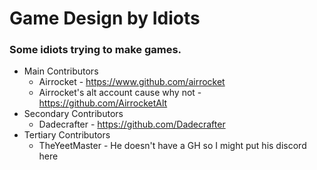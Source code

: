 # Game Design by Idiots

### Some idiots trying to make games.

* Main Contributors
  * Airrocket - https://www.github.com/airrocket
  * Airrocket's alt account cause why not - https://github.com/AirrocketAlt
* Secondary Contributors
  * Dadecrafter - https://github.com/Dadecrafter
* Tertiary Contributors
  * TheYeetMaster - He doesn't have a GH so I might put his discord here 
